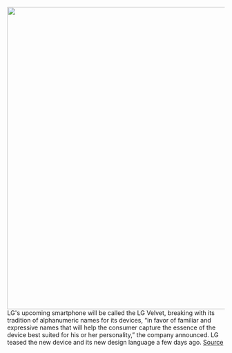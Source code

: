 <img src='https://cdn.vox-cdn.com/thumbor/DvLA1rpL-SX0Cy3vTvFRcZISDJc=/0x0:2151x2212/1200x800/filters:focal(532x723:876x1067)/cdn.vox-cdn.com/uploads/chorus_image/image/66641428/LG_New_Design_02.0.jpg' width='700px' /><br/>
LG's upcoming smartphone will be called the LG Velvet, breaking with its tradition of alphanumeric names for its devices, “in favor of familiar and expressive names that will help the consumer capture the essence of the device best suited for his or her personality,” the company announced. LG teased the new device and its new design language a few days ago.
<a href='https://www.theverge.com/2020/4/12/21218141/lg-upcoming-smartphone-velvet-raindrop-camera'> Source <a/>